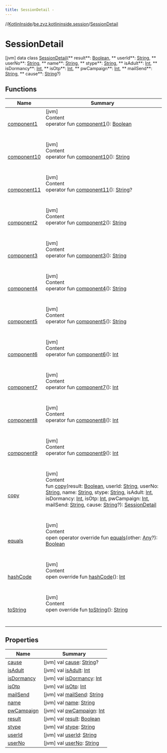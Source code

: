 ```yaml
---
title: SessionDetail -
---
```

//[KotlinInside](../../index.md)/[be.zvz.kotlininside.session](../index.md)/[SessionDetail](index.md)



# SessionDetail  

[jvm] data class [SessionDetail](index.md)(**
result**: [Boolean](https://kotlinlang.org/api/latest/jvm/stdlib/kotlin/-boolean/index.html), **
userId**: [String](https://kotlinlang.org/api/latest/jvm/stdlib/kotlin/-string/index.html), **
userNo**: [String](https://kotlinlang.org/api/latest/jvm/stdlib/kotlin/-string/index.html), **
name**: [String](https://kotlinlang.org/api/latest/jvm/stdlib/kotlin/-string/index.html), **
stype**: [String](https://kotlinlang.org/api/latest/jvm/stdlib/kotlin/-string/index.html), **
isAdult**: [Int](https://kotlinlang.org/api/latest/jvm/stdlib/kotlin/-int/index.html), **
isDormancy**: [Int](https://kotlinlang.org/api/latest/jvm/stdlib/kotlin/-int/index.html), **
isOtp**: [Int](https://kotlinlang.org/api/latest/jvm/stdlib/kotlin/-int/index.html), **
pwCampaign**: [Int](https://kotlinlang.org/api/latest/jvm/stdlib/kotlin/-int/index.html), **
mailSend**: [String](https://kotlinlang.org/api/latest/jvm/stdlib/kotlin/-string/index.html), **
cause**: [String](https://kotlinlang.org/api/latest/jvm/stdlib/kotlin/-string/index.html)?)

## Functions  

|  Name|  Summary| 
|---|---|
| <a name="be.zvz.kotlininside.session/SessionDetail/component1/#/PointingToDeclaration/"></a>[component1](component1.md)| <a name="be.zvz.kotlininside.session/SessionDetail/component1/#/PointingToDeclaration/"></a>[jvm]  <br>Content  <br>operator fun [component1](component1.md)(): [Boolean](https://kotlinlang.org/api/latest/jvm/stdlib/kotlin/-boolean/index.html)  <br><br><br>
| <a name="be.zvz.kotlininside.session/SessionDetail/component10/#/PointingToDeclaration/"></a>[component10](component10.md)| <a name="be.zvz.kotlininside.session/SessionDetail/component10/#/PointingToDeclaration/"></a>[jvm]  <br>Content  <br>operator fun [component10](component10.md)(): [String](https://kotlinlang.org/api/latest/jvm/stdlib/kotlin/-string/index.html)  <br><br><br>
| <a name="be.zvz.kotlininside.session/SessionDetail/component11/#/PointingToDeclaration/"></a>[component11](component11.md)| <a name="be.zvz.kotlininside.session/SessionDetail/component11/#/PointingToDeclaration/"></a>[jvm]  <br>Content  <br>operator fun [component11](component11.md)(): [String](https://kotlinlang.org/api/latest/jvm/stdlib/kotlin/-string/index.html)?  <br><br><br>
| <a name="be.zvz.kotlininside.session/SessionDetail/component2/#/PointingToDeclaration/"></a>[component2](component2.md)| <a name="be.zvz.kotlininside.session/SessionDetail/component2/#/PointingToDeclaration/"></a>[jvm]  <br>Content  <br>operator fun [component2](component2.md)(): [String](https://kotlinlang.org/api/latest/jvm/stdlib/kotlin/-string/index.html)  <br><br><br>
| <a name="be.zvz.kotlininside.session/SessionDetail/component3/#/PointingToDeclaration/"></a>[component3](component3.md)| <a name="be.zvz.kotlininside.session/SessionDetail/component3/#/PointingToDeclaration/"></a>[jvm]  <br>Content  <br>operator fun [component3](component3.md)(): [String](https://kotlinlang.org/api/latest/jvm/stdlib/kotlin/-string/index.html)  <br><br><br>
| <a name="be.zvz.kotlininside.session/SessionDetail/component4/#/PointingToDeclaration/"></a>[component4](component4.md)| <a name="be.zvz.kotlininside.session/SessionDetail/component4/#/PointingToDeclaration/"></a>[jvm]  <br>Content  <br>operator fun [component4](component4.md)(): [String](https://kotlinlang.org/api/latest/jvm/stdlib/kotlin/-string/index.html)  <br><br><br>
| <a name="be.zvz.kotlininside.session/SessionDetail/component5/#/PointingToDeclaration/"></a>[component5](component5.md)| <a name="be.zvz.kotlininside.session/SessionDetail/component5/#/PointingToDeclaration/"></a>[jvm]  <br>Content  <br>operator fun [component5](component5.md)(): [String](https://kotlinlang.org/api/latest/jvm/stdlib/kotlin/-string/index.html)  <br><br><br>
| <a name="be.zvz.kotlininside.session/SessionDetail/component6/#/PointingToDeclaration/"></a>[component6](component6.md)| <a name="be.zvz.kotlininside.session/SessionDetail/component6/#/PointingToDeclaration/"></a>[jvm]  <br>Content  <br>operator fun [component6](component6.md)(): [Int](https://kotlinlang.org/api/latest/jvm/stdlib/kotlin/-int/index.html)  <br><br><br>
| <a name="be.zvz.kotlininside.session/SessionDetail/component7/#/PointingToDeclaration/"></a>[component7](component7.md)| <a name="be.zvz.kotlininside.session/SessionDetail/component7/#/PointingToDeclaration/"></a>[jvm]  <br>Content  <br>operator fun [component7](component7.md)(): [Int](https://kotlinlang.org/api/latest/jvm/stdlib/kotlin/-int/index.html)  <br><br><br>
| <a name="be.zvz.kotlininside.session/SessionDetail/component8/#/PointingToDeclaration/"></a>[component8](component8.md)| <a name="be.zvz.kotlininside.session/SessionDetail/component8/#/PointingToDeclaration/"></a>[jvm]  <br>Content  <br>operator fun [component8](component8.md)(): [Int](https://kotlinlang.org/api/latest/jvm/stdlib/kotlin/-int/index.html)  <br><br><br>
| <a name="be.zvz.kotlininside.session/SessionDetail/component9/#/PointingToDeclaration/"></a>[component9](component9.md)| <a name="be.zvz.kotlininside.session/SessionDetail/component9/#/PointingToDeclaration/"></a>[jvm]  <br>Content  <br>operator fun [component9](component9.md)(): [Int](https://kotlinlang.org/api/latest/jvm/stdlib/kotlin/-int/index.html)  <br><br><br>
| <a name="be.zvz.kotlininside.session/SessionDetail/copy/#kotlin.Boolean#kotlin.String#kotlin.String#kotlin.String#kotlin.String#kotlin.Int#kotlin.Int#kotlin.Int#kotlin.Int#kotlin.String#kotlin.String?/PointingToDeclaration/"></a>[copy](copy.md)| <a name="be.zvz.kotlininside.session/SessionDetail/copy/#kotlin.Boolean#kotlin.String#kotlin.String#kotlin.String#kotlin.String#kotlin.Int#kotlin.Int#kotlin.Int#kotlin.Int#kotlin.String#kotlin.String?/PointingToDeclaration/"></a>[jvm]  <br>Content  <br>fun [copy](copy.md)(result: [Boolean](https://kotlinlang.org/api/latest/jvm/stdlib/kotlin/-boolean/index.html), userId: [String](https://kotlinlang.org/api/latest/jvm/stdlib/kotlin/-string/index.html), userNo: [String](https://kotlinlang.org/api/latest/jvm/stdlib/kotlin/-string/index.html), name: [String](https://kotlinlang.org/api/latest/jvm/stdlib/kotlin/-string/index.html), stype: [String](https://kotlinlang.org/api/latest/jvm/stdlib/kotlin/-string/index.html), isAdult: [Int](https://kotlinlang.org/api/latest/jvm/stdlib/kotlin/-int/index.html), isDormancy: [Int](https://kotlinlang.org/api/latest/jvm/stdlib/kotlin/-int/index.html), isOtp: [Int](https://kotlinlang.org/api/latest/jvm/stdlib/kotlin/-int/index.html), pwCampaign: [Int](https://kotlinlang.org/api/latest/jvm/stdlib/kotlin/-int/index.html), mailSend: [String](https://kotlinlang.org/api/latest/jvm/stdlib/kotlin/-string/index.html), cause: [String](https://kotlinlang.org/api/latest/jvm/stdlib/kotlin/-string/index.html)?): [SessionDetail](index.md)  <br><br><br>
| <a name="kotlin/Any/equals/#kotlin.Any?/PointingToDeclaration/"></a>[equals](../../be.zvz.kotlininside.utils/-string-util/-companion/index.md#%5Bkotlin%2FAny%2Fequals%2F%23kotlin.Any%3F%2FPointingToDeclaration%2F%5D%2FFunctions%2F49489957)| <a name="kotlin/Any/equals/#kotlin.Any?/PointingToDeclaration/"></a>[jvm]  <br>Content  <br>open operator override fun [equals](../../be.zvz.kotlininside.utils/-string-util/-companion/index.md#%5Bkotlin%2FAny%2Fequals%2F%23kotlin.Any%3F%2FPointingToDeclaration%2F%5D%2FFunctions%2F49489957)(other: [Any](https://kotlinlang.org/api/latest/jvm/stdlib/kotlin/-any/index.html)?): [Boolean](https://kotlinlang.org/api/latest/jvm/stdlib/kotlin/-boolean/index.html)  <br><br><br>
| <a name="kotlin/Any/hashCode/#/PointingToDeclaration/"></a>[hashCode](../../be.zvz.kotlininside.utils/-string-util/-companion/index.md#%5Bkotlin%2FAny%2FhashCode%2F%23%2FPointingToDeclaration%2F%5D%2FFunctions%2F49489957)| <a name="kotlin/Any/hashCode/#/PointingToDeclaration/"></a>[jvm]  <br>Content  <br>open override fun [hashCode](../../be.zvz.kotlininside.utils/-string-util/-companion/index.md#%5Bkotlin%2FAny%2FhashCode%2F%23%2FPointingToDeclaration%2F%5D%2FFunctions%2F49489957)(): [Int](https://kotlinlang.org/api/latest/jvm/stdlib/kotlin/-int/index.html)  <br><br><br>
| <a name="kotlin/Any/toString/#/PointingToDeclaration/"></a>[toString](../../be.zvz.kotlininside.utils/-string-util/-companion/index.md#%5Bkotlin%2FAny%2FtoString%2F%23%2FPointingToDeclaration%2F%5D%2FFunctions%2F49489957)| <a name="kotlin/Any/toString/#/PointingToDeclaration/"></a>[jvm]  <br>Content  <br>open override fun [toString](../../be.zvz.kotlininside.utils/-string-util/-companion/index.md#%5Bkotlin%2FAny%2FtoString%2F%23%2FPointingToDeclaration%2F%5D%2FFunctions%2F49489957)(): [String](https://kotlinlang.org/api/latest/jvm/stdlib/kotlin/-string/index.html)  <br><br><br>


## Properties  

|  Name|  Summary| 
|---|---|
| <a name="be.zvz.kotlininside.session/SessionDetail/cause/#/PointingToDeclaration/"></a>[cause](cause.md)| <a name="be.zvz.kotlininside.session/SessionDetail/cause/#/PointingToDeclaration/"></a> [jvm] val [cause](cause.md): [String](https://kotlinlang.org/api/latest/jvm/stdlib/kotlin/-string/index.html)?   <br>
| <a name="be.zvz.kotlininside.session/SessionDetail/isAdult/#/PointingToDeclaration/"></a>[isAdult](is-adult.md)| <a name="be.zvz.kotlininside.session/SessionDetail/isAdult/#/PointingToDeclaration/"></a> [jvm] val [isAdult](is-adult.md): [Int](https://kotlinlang.org/api/latest/jvm/stdlib/kotlin/-int/index.html)   <br>
| <a name="be.zvz.kotlininside.session/SessionDetail/isDormancy/#/PointingToDeclaration/"></a>[isDormancy](is-dormancy.md)| <a name="be.zvz.kotlininside.session/SessionDetail/isDormancy/#/PointingToDeclaration/"></a> [jvm] val [isDormancy](is-dormancy.md): [Int](https://kotlinlang.org/api/latest/jvm/stdlib/kotlin/-int/index.html)   <br>
| <a name="be.zvz.kotlininside.session/SessionDetail/isOtp/#/PointingToDeclaration/"></a>[isOtp](is-otp.md)| <a name="be.zvz.kotlininside.session/SessionDetail/isOtp/#/PointingToDeclaration/"></a> [jvm] val [isOtp](is-otp.md): [Int](https://kotlinlang.org/api/latest/jvm/stdlib/kotlin/-int/index.html)   <br>
| <a name="be.zvz.kotlininside.session/SessionDetail/mailSend/#/PointingToDeclaration/"></a>[mailSend](mail-send.md)| <a name="be.zvz.kotlininside.session/SessionDetail/mailSend/#/PointingToDeclaration/"></a> [jvm] val [mailSend](mail-send.md): [String](https://kotlinlang.org/api/latest/jvm/stdlib/kotlin/-string/index.html)   <br>
| <a name="be.zvz.kotlininside.session/SessionDetail/name/#/PointingToDeclaration/"></a>[name](name.md)| <a name="be.zvz.kotlininside.session/SessionDetail/name/#/PointingToDeclaration/"></a> [jvm] val [name](name.md): [String](https://kotlinlang.org/api/latest/jvm/stdlib/kotlin/-string/index.html)   <br>
| <a name="be.zvz.kotlininside.session/SessionDetail/pwCampaign/#/PointingToDeclaration/"></a>[pwCampaign](pw-campaign.md)| <a name="be.zvz.kotlininside.session/SessionDetail/pwCampaign/#/PointingToDeclaration/"></a> [jvm] val [pwCampaign](pw-campaign.md): [Int](https://kotlinlang.org/api/latest/jvm/stdlib/kotlin/-int/index.html)   <br>
| <a name="be.zvz.kotlininside.session/SessionDetail/result/#/PointingToDeclaration/"></a>[result](result.md)| <a name="be.zvz.kotlininside.session/SessionDetail/result/#/PointingToDeclaration/"></a> [jvm] val [result](result.md): [Boolean](https://kotlinlang.org/api/latest/jvm/stdlib/kotlin/-boolean/index.html)   <br>
| <a name="be.zvz.kotlininside.session/SessionDetail/stype/#/PointingToDeclaration/"></a>[stype](stype.md)| <a name="be.zvz.kotlininside.session/SessionDetail/stype/#/PointingToDeclaration/"></a> [jvm] val [stype](stype.md): [String](https://kotlinlang.org/api/latest/jvm/stdlib/kotlin/-string/index.html)   <br>
| <a name="be.zvz.kotlininside.session/SessionDetail/userId/#/PointingToDeclaration/"></a>[userId](user-id.md)| <a name="be.zvz.kotlininside.session/SessionDetail/userId/#/PointingToDeclaration/"></a> [jvm] val [userId](user-id.md): [String](https://kotlinlang.org/api/latest/jvm/stdlib/kotlin/-string/index.html)   <br>
| <a name="be.zvz.kotlininside.session/SessionDetail/userNo/#/PointingToDeclaration/"></a>[userNo](user-no.md)| <a name="be.zvz.kotlininside.session/SessionDetail/userNo/#/PointingToDeclaration/"></a> [jvm] val [userNo](user-no.md): [String](https://kotlinlang.org/api/latest/jvm/stdlib/kotlin/-string/index.html)   <br>

